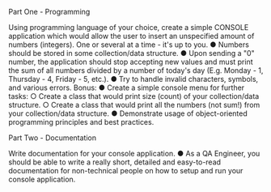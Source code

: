 Part One - Programming

Using programming language of your choice, create a simple CONSOLE application which would allow the user to insert an unspecified amount of numbers (integers). One or several at a time - it's up to you.
●	Numbers should be stored in some collection/data structure.
●	Upon sending a "0" number, the application should stop accepting new values and must print the sum of all numbers divided by a number of today's day (E.g. Monday - 1, Thursday - 4, Friday - 5, etc.).
●	Try to handle invalid characters, symbols, and various errors.
Bonus: 
●	Create a simple console menu for further tasks:
○	Create a class that would print size (count) of your collection/data structure.
○	Create a class that would print all the numbers (not sum!) from your collection/data structure.
●	Demonstrate usage of object-oriented programming principles and best practices.

Part  Two - Documentation

Write documentation for your console application.
●	As a QA Engineer, you should be able to write a really short, detailed and easy-to-read documentation for non-technical people on how to setup and run your console application.

